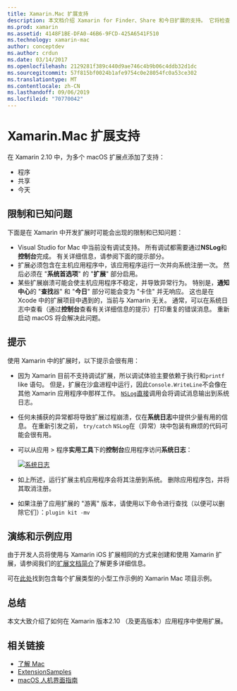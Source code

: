 ```yaml
---
title: Xamarin.Mac 扩展支持
description: 本文档介绍 Xamarin for Finder、Share 和今日扩展的支持。 它将检查限制和已知问题、指向演练和示例应用的链接，并提供使用扩展的技巧。
ms.prod: xamarin
ms.assetid: 4148F1BE-DFA0-46B6-9FCD-425A6541F510
ms.technology: xamarin-mac
author: conceptdev
ms.author: crdun
ms.date: 03/14/2017
ms.openlocfilehash: 2129281f389c440d9ae746c4b9b06c4ddb32d1dc
ms.sourcegitcommit: 57f815bf0024b1afe9754c0e28054fc0a53ce302
ms.translationtype: MT
ms.contentlocale: zh-CN
ms.lasthandoff: 09/06/2019
ms.locfileid: "70770042"
---
```

# <a name="xamarinmac-extension-support"></a>Xamarin.Mac 扩展支持

在 Xamarin 2.10 中，为多个 macOS 扩展点添加了支持：

- 程序
- 共享
- 今天

<a name="Limitations-and-Known-Issues" />

## <a name="limitations-and-known-issues"></a>限制和已知问题

下面是在 Xamarin 中开发扩展时可能会出现的限制和已知问题：

- Visual Studio for Mac 中当前没有调试支持。 所有调试都需要通过**NSLog**和**控制台**完成。 有关详细信息，请参阅下面的提示部分。
- 扩展必须包含在主机应用程序中，该应用程序运行一次并向系统注册一次。 然后必须在 "**系统首选项**" 的 "**扩展**" 部分启用。 
- 某些扩展崩溃可能会使主机应用程序不稳定，并导致异常行为。 特别是，**通知中心**的 "**查找**器" 和 "**今日**" 部分可能会变为 "卡住" 并无响应。 这也是在 Xcode 中的扩展项目中遇到的，当前与 Xamarin 无关。 通常，可以在系统日志中查看（通过**控制台**查看有关详细信息的提示）打印重复的错误消息。 重新启动 macOS 将会解决此问题。

<a name="Tips" />

## <a name="tips"></a>提示

使用 Xamarin 中的扩展时，以下提示会很有用：

- 因为 Xamarin 目前不支持调试扩展，所以调试体验主要依赖于执行和`printf` like 语句。 但是，扩展在沙盒进程中运行，因此`Console.WriteLine`不会像在其他 Xamarin 应用程序中那样工作。 [ `NSLog`直接](https://gist.github.com/chamons/e2e409013a449cfbe1f2fbe5547f6554)调用会将调试消息输出到系统日志。
- 任何未捕获的异常都将导致扩展过程崩溃，仅在**系统日志**中提供少量有用的信息。 在重新引发之前， `try/catch` `NSLog`在（异常）块中包装有麻烦的代码可能会很有用。
- 可以从应用 > 程序**实用工具**下的**控制台**应用程序访问**系统日志**：

    [![](extensions-images/extension02.png "系统日志")](extensions-images/extension02.png#lightbox)
- 如上所述，运行扩展主机应用程序会将其注册到系统。 删除应用程序包，并将其取消注册。 
- 如果注册了应用扩展的 "游离" 版本，请使用以下命令进行查找（以便可以删除它们）：`plugin kit -mv`

<a name="Walkthrough-and-Sample-App" />

## <a name="walkthrough-and-sample-app"></a>演练和示例应用

由于开发人员将使用与 Xamarin iOS 扩展相同的方式来创建和使用 Xamarin 扩展，请参阅我们的[扩展文档简介](~/ios/platform/extensions.md)了解更多详细信息。

可在[此处](https://docs.microsoft.com/samples/xamarin/mac-samples/extensionsamples)找到包含每个扩展类型的小型工作示例的 Xamarin Mac 项目示例。

<a name="Summary" />

## <a name="summary"></a>总结

本文大致介绍了如何在 Xamarin 版本2.10 （及更高版本）应用程序中使用扩展。

## <a name="related-links"></a>相关链接

- [了解 Mac](~/mac/get-started/hello-mac.md)
- [ExtensionSamples](https://docs.microsoft.com/samples/xamarin/mac-samples/extensionsamples)
- [macOS 人机界面指南](https://developer.apple.com/design/human-interface-guidelines/macos/overview/themes/)
